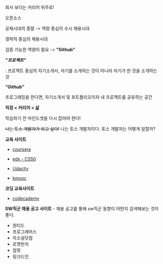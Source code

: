 회사 보다는 커리어 위주로!

오픈소스

공채시대의 종말 -> 역량 중심의 수시 채용시대

경력직 중심의 채용시대 

검증 가능한 역량이 필요 ->  **"Github"**



***"프로젝트"***

: 프로젝트 중심의 자기소개서, 자기를 소개하는 것이 아니라 자기가 한 것을 소개하는 것



***"Github"***

프로그래밍을 한다면, 자기소개서 및 포트폴리오이자 내 프로젝트를 공유하는 공간



**직장 < 커리어 < 삶**

학습하기 전 마인드셋을 다시 잡아야 한다!

~~나는 토스 개발자가 되고 싶다!~~ 나는 토스 개발자이다. 토스 개발자는 어떻게 일할까?



**교육 사이트**

- [coursera](https://www.coursera.org/?irclickid=VvmQMGS5YxyIUr-wIeURt2waUkDwf4QeKVX4QI0&irgwc=1&utm_medium=partners&utm_source=impact&utm_campaign=1310690&utm_content=b2c)

- [edx - CS50](https://www.edx.org/?g_acctid=724-505-4034&g_campaign=gs-b2c-tier1geo-brand-core&g_campaignid=15244257492&g_adgroupid=131204365633&g_adid=561276463081&g_keyword=edx&g_keywordid=kwd-89882436&g_network=g&utm_source=google&utm_campaign=gs-b2c-tier1geo-brand-core&utm_medium=cpc&utm_term=edx&hsa_acc=7245054034&hsa_cam=15244257492&hsa_grp=131204365633&hsa_ad=561276463081&hsa_src=g&hsa_tgt=kwd-89882436&hsa_kw=edx&hsa_mt=e&hsa_net=adwords&hsa_ver=3&gclid=CjwKCAjwiJqWBhBdEiwAtESPaPJWbsF3xha0Es-5NPxpkHhNqRisLnpE5o6-eVLdqs5xTrmH1w0RtBoCRDMQAvD_BwE)

- [Udacity](https://www.udacity.com/)

- [kmooc](http://www.kmooc.kr/)



**코딩 교육사이트**

- [codecademy](https://www.codecademy.com/learn)



**SW직군 채용 공고 사이트** - 채용 공고를 통해 sw직군 동향이 어떤지 검색해보는 것이 좋다.

- 원티드
- 프로그래머스
- 자소설닷컴
- 로켓펀치
- 점핏
- 링크드인